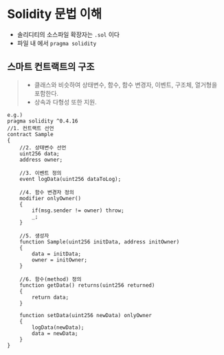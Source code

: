 # Solidity 문법 이해
- 솔리디티의 소스파일 확장자는 ```.sol``` 이다
- 파일 내 에서 ```pragma solidity```

## 스마트 컨트랙트의 구조
> - 클래스와 비슷하여 상태변수, 함수, 함수 변경자, 이벤트, 구조체, 열거형을 포함한다.
> - 상속과 다형성 또한 지원.


```Solidity
e.g.)
pragma solidity ^0.4.16
//1. 컨트랙트 선언
contract Sample
{ 
    //2. 상태변수 선언
    uint256 data;
    address owner;

    //3. 이벤트 정의
    event logData(uint256 dataToLog);

    //4. 함수 변경자 정의
    modifier onlyOwner()
    {
        if(msg.sender != owner) throw;
        _;
    }
    
    //5. 생성자
    function Sample(uint256 initData, address initOwner)
    {
        data = initData;
        owner = initOwner;
    }

    //6. 함수(method) 정의
    function getData() returns(uint256 returned)
    {
        return data;
    }

    function setData(uint256 newData) onlyOwner
    {
        logData(newData);
        data = newData;
    }
}
```